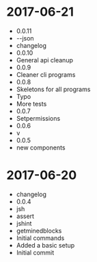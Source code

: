 2017-06-21
==========

  * 0.0.11
  * --json
  * changelog
  * 0.0.10
  * General api cleanup
  * 0.0.9
  * Cleaner cli programs
  * 0.0.8
  * Skeletons for all programs
  * Typo
  * More tests
  * 0.0.7
  * Setpermissions
  * 0.0.6
  * v
  * 0.0.5
  * new components

2017-06-20
==========

  * changelog
  * 0.0.4
  * jsh
  * assert
  * jshint
  * getminedblocks
  * Initial commands
  * Added a basic setup
  * Initial commit
